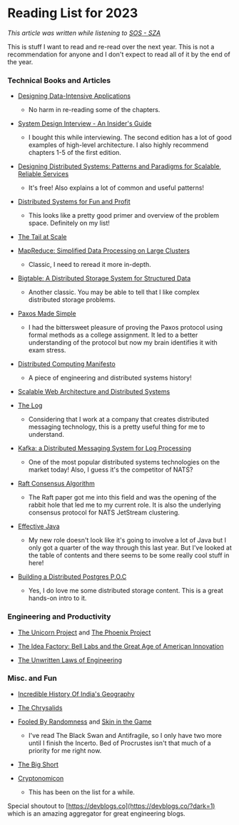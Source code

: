 # Reading List for 2023

*This article was written while listening to* [*SOS - SZA*](https://music.apple.com/ca/album/sos/1657869377)

This is stuff I want to read and re-read over the next year. This is not a recommendation for anyone and I don't expect to read all of it by the end of the year.

### Technical Books and Articles

* [Designing Data-Intensive Applications](https://www.oreilly.com/library/view/designing-data-intensive-applications/9781491903063/)
    
    * No harm in re-reading some of the chapters.
        
* [System Design Interview - An Insider's Guide](https://www.amazon.ca/System-Design-Interview-Insiders-Guide/dp/1736049119/ref=sr_1_1?keywords=alex+xu+system+design+2nd+edition&qid=1673912344&sprefix=alex+xu+sys%2Caps%2C85&sr=8-1)
    
    * I bought this while interviewing. The second edition has a lot of good examples of high-level architecture. I also highly recommend chapters 1-5 of the first edition.
        
* [Designing Distributed Systems: Patterns and Paradigms for Scalable, Reliable Services](https://freecomputerbooks.com/Designing-Distributed-Systems-Patterns-and-Paradigms-for-Scalable-Reliable%20Services.html)
    
    * It's free! Also explains a lot of common and useful patterns!
        
* [Distributed Systems for Fun and Profit](http://book.mixu.net/distsys/)
    
    * This looks like a pretty good primer and overview of the problem space. Definitely on my list!
        
* [The Tail at Scale](https://research.google/pubs/pub40801)
    
* [MapReduce: Simplified Data Processing on Large Clusters](https://research.google/pubs/pub62)
    
    * Classic, I need to reread it more in-depth.
        
* [Bigtable: A Distributed Storage System for Structured Data](https://research.google/pubs/pub27898/)
    
    * Another classic. You may be able to tell that I like complex distributed storage problems.
        
* [Paxos Made Simple](https://lamport.azurewebsites.net/pubs/paxos-simple.pdf)
    
    * I had the bittersweet pleasure of proving the Paxos protocol using formal methods as a college assignment. It led to a better understanding of the protocol but now my brain identifies it with exam stress.
        
* [Distributed Computing Manifesto](https://www.allthingsdistributed.com/2022/11/amazon-1998-distributed-computing-manifesto.html)
    
    * A piece of engineering and distributed systems history!
        
* [Scalable Web Architecture and Distributed Systems](http://www.aosabook.org/en/distsys.html)
    
* [The Log](https://engineering.linkedin.com/distributed-systems/log-what-every-software-engineer-should-know-about-real-time-datas-unifying)
    
    * Considering that I work at a company that creates distributed messaging technology, this is a pretty useful thing for me to understand.
        
* [Kafka: a Distributed Messaging System for Log Processing](http://notes.stephenholiday.com/Kafka.pdf)
    
    * One of the most popular distributed systems technologies on the market today! Also, I guess it's the competitor of NATS?
        
* [Raft Consensus Algorithm](https://raft.github.io)
    
    * The Raft paper got me into this field and was the opening of the rabbit hole that led me to my current role. It is also the underlying consensus protocol for NATS JetStream clustering.
        
* [Effective Java](https://www.amazon.ca/Effective-Java-3rd-Joshua-Bloch/dp/0134685997/ref=sr_1_1?crid=99W8EG6K4AGN&keywords=effective+java&qid=1673926230&sprefix=effective+java%2Caps%2C99&sr=8-1)
    
    * My new role doesn't look like it's going to involve a lot of Java but I only got a quarter of the way through this last year. But I've looked at the table of contents and there seems to be some really cool stuff in here!
        
* [Building a Distributed Postgres P.O.C](https://notes.eatonphil.com/distributed-postgres.html)
    
    * Yes, I do love me some distributed storage content. This is a great hands-on intro to it.
        

### Engineering and Productivity

* [The Unicorn Project](https://www.amazon.ca/Unicorn-Project-Developers-Disruption-Thriving/dp/1942788762/ref=sr_1_1?keywords=the+unicorn+project&qid=1673925532&sprefix=the+unicorn+proje%2Caps%2C164&sr=8-1) and [The Phoenix Project](https://www.amazon.ca/Phoenix-Project-DevOps-Helping-Business-ebook/dp/B09JWVXFNG/ref=sr_1_1?keywords=the+phoenix+project&qid=1673925563&sprefix=the+phoeni%2Caps%2C160&sr=8-1)
    
* [The Idea Factory: Bell Labs and the Great Age of American Innovation](https://www.amazon.ca/Idea-Factory-Great-American-Innovation/dp/0143122797/ref=sr_1_1?crid=1KRCDHWP8CBZ5&keywords=the+idea+factory&qid=1673925704&sprefix=the+idea+facto%2Caps%2C157&sr=8-1)
    
* [The Unwritten Laws of Engineering](https://www.amazon.ca/gp/product/0791861961/ref=ppx_yo_dt_b_search_asin_title?ie=UTF8&psc=1)
    

### Misc. and Fun

* [Incredible History Of India's Geography](https://www.amazon.ca/Incredible-History-Indiaa-Geography/dp/0143333666/ref=sr_1_1?crid=1Z81EV5NYWK1N&keywords=the+incredible+history+of+indias+geography&qid=1673925675&sprefix=the+incredible+history+of+indias+geograph%2Caps%2C118&sr=8-1)
    
* [The Chrysalids](https://www.amazon.ca/Chrysalids-John-Wyndham/dp/0141038462/ref=sr_1_1?keywords=the+chrysalids&qid=1673925792&sprefix=the+chrysal%2Caps%2C151&sr=8-1)
    
* [Fooled By Randomness](https://www.amazon.ca/Fooled-Randomness-Hidden-Chance-Markets/dp/0812975219/ref=sr_1_1?keywords=fooled+by+randomness+by+nassim+taleb&qid=1673925842&sprefix=fooled+%2Caps%2C105&sr=8-1) and [Skin in the Game](https://www.amazon.ca/Skin-Game-Hidden-Asymmetries-Daily/dp/0425284646/ref=sr_1_2?crid=2P9ZLYKJYVEXJ&keywords=skin+in+the+game+nassim+taleb&qid=1673925867&sprefix=Skin%2Caps%2C105&sr=8-2)
    
    * I've read The Black Swan and Antifragile, so I only have two more until I finish the Incerto. Bed of Procrustes isn't that much of a priority for me right now.
        
* [The Big Short](https://www.amazon.ca/Big-Short-Inside-Doomsday-Machine/dp/0393338827/ref=sr_1_1?keywords=the+big+short+michael+lewis&qid=1673926526&sprefix=the+big+short+mich%2Caps%2C149&sr=8-1)
    
* [Cryptonomicon](https://www.amazon.ca/Cryptonomicon-Neal-Stephenson/dp/0380788624/ref=sr_1_1?keywords=cryptonomicon&qid=1673926580&sr=8-1)
    
    * This has been on the list for a while.
        

Special shoutout to [https://devblogs.co](https://devblogs.co/?dark=1) which is an amazing aggregator for great engineering blogs.
